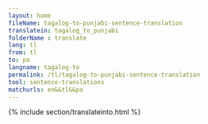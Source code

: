 ```yaml
---
layout: home
fileName: tagalog-to-punjabi-sentence-translation
translatein: tagalog_to_punjabi
folderName : translate
lang: tl
from: tl
to: pa
langname: tagalog-to
permalink: /tl/tagalog-to-punjabi-sentence-translation
tool: sentence-translations
matchurls: en&&tl&&pa
---
```

{% include section/translateinto.html %}

